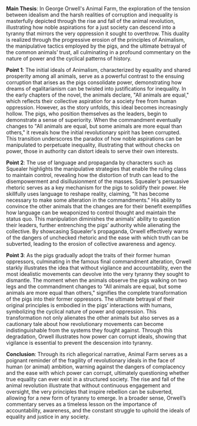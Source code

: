 **Main Thesis**: In George Orwell's Animal Farm, the exploration of the tension between idealism and the harsh realities of corruption and inequality is masterfully depicted through the rise and fall of the animal revolution, illustrating how noble aspirations for a just society can descend into a tyranny that mirrors the very oppression it sought to overthrow. This duality is realized through the progressive erosion of the principles of Animalism, the manipulative tactics employed by the pigs, and the ultimate betrayal of the common animals’ trust, all culminating in a profound commentary on the nature of power and the cyclical patterns of history.

**Point 1**: The initial ideals of Animalism, characterized by equality and shared prosperity among all animals, serve as a powerful contrast to the ensuing corruption that arises as the pigs consolidate power, demonstrating how dreams of egalitarianism can be twisted into justifications for inequality. In the early chapters of the novel, the animals declare, "All animals are equal," which reflects their collective aspiration for a society free from human oppression. However, as the story unfolds, this ideal becomes increasingly hollow. The pigs, who position themselves as the leaders, begin to demonstrate a sense of superiority. When the commandment eventually changes to "All animals are equal, but some animals are more equal than others," it reveals how the initial revolutionary spirit has been corrupted. This transition underscores the paradox of how noble aspirations can be manipulated to perpetuate inequality, illustrating that without checks on power, those in authority can distort ideals to serve their own interests.

**Point 2**: The use of language and propaganda by characters such as Squealer highlights the manipulative strategies that enable the ruling class to maintain control, revealing how the distortion of truth can lead to the disempowerment and disillusionment of the masses. Squealer's persuasive rhetoric serves as a key mechanism for the pigs to solidify their power. He skillfully uses language to reshape reality, claiming, "It has become necessary to make some alteration in the commandments." His ability to convince the other animals that the changes are for their benefit exemplifies how language can be weaponized to control thought and maintain the status quo. This manipulation diminishes the animals' ability to question their leaders, further entrenching the pigs’ authority while alienating the collective. By showcasing Squealer's propaganda, Orwell effectively warns of the dangers of unchecked rhetoric and the ease with which truth can be subverted, leading to the erosion of collective awareness and agency.

**Point 3**: As the pigs gradually adopt the traits of their former human oppressors, culminating in the famous final commandment alteration, Orwell starkly illustrates the idea that without vigilance and accountability, even the most idealistic movements can devolve into the very tyranny they sought to dismantle. The moment when the animals observe the pigs walking on two legs and the commandment changes to "All animals are equal, but some animals are more equal than others," signifies the complete transformation of the pigs into their former oppressors. The ultimate betrayal of their original principles is embodied in the pigs’ interactions with humans, symbolizing the cyclical nature of power and oppression. This transformation not only alienates the other animals but also serves as a cautionary tale about how revolutionary movements can become indistinguishable from the systems they fought against. Through this degradation, Orwell illustrates how power can corrupt ideals, showing that vigilance is essential to prevent the descension into tyranny.

**Conclusion**: Through its rich allegorical narrative, Animal Farm serves as a poignant reminder of the fragility of revolutionary ideals in the face of human (or animal) ambition, warning against the dangers of complacency and the ease with which power can corrupt, ultimately questioning whether true equality can ever exist in a structured society. The rise and fall of the animal revolution illustrate that without continuous engagement and oversight, the very principles that inspire rebellion can be subverted, allowing for a new form of tyranny to emerge. In a broader sense, Orwell’s commentary serves as a timeless lesson on the importance of accountability, awareness, and the constant struggle to uphold the ideals of equality and justice in any society.